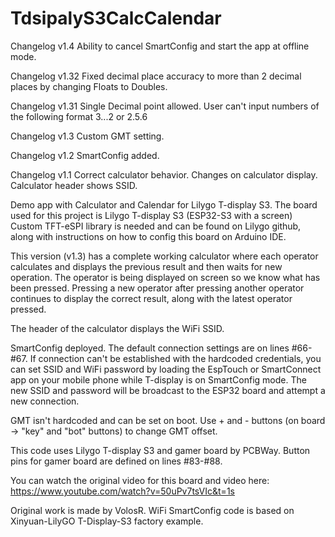 # TdsipalyS3CalcCalendar
Changelog v1.4
Ability to cancel SmartConfig and start the app at offline mode.

Changelog v1.32
Fixed decimal place accuracy to more than 2 decimal places by changing Floats to Doubles.

Changelog v1.31
Single Decimal point allowed. User can't input numbers of the following format 3...2 or 2.5.6

Changelog v1.3
Custom GMT setting.

Changelog v1.2
SmartConfig added.

Changelog v1.1
Correct calculator behavior.
Changes on calculator display.
Calculator header shows SSID.

Demo app with Calculator and Calendar for Lilygo T-display S3.
The board used for this project is Lilygo T-display S3 (ESP32-S3 with a screen)
Custom TFT-eSPI library is needed and can be found on Lilygo github,
along with instructions on how to config this board on Arduino IDE.

This version (v1.3) has a complete working calculator where each operator
calculates and displays the previous result and then waits for new operation.
The operator is being displayed on screen so we know what has been pressed.
Pressing a new operator after pressing another operator continues to display
the correct result, along with the latest operator pressed.

The header of the calculator displays the WiFi SSID.

SmartConfig deployed. The default connection settings are on lines #66-#67.
If connection can't be established with the hardcoded credentials, you can set SSID and WiFi password
by loading the EspTouch or SmartConnect app on your mobile phone while T-display is on SmartConfig mode.
The new SSID and password will be broadcast to the ESP32 board and attempt
a new connection.

GMT isn't hardcoded and can be set on boot. Use + and - buttons 
(on board -> "key" and "bot" buttons) to change GMT offset.

This code uses Lilygo T-display S3 and gamer board by PCBWay.
Button pins for gamer board are defined on lines #83-#88.

You can watch the original video for this board and video here:
https://www.youtube.com/watch?v=50uPv7tsVIc&t=1s

Original work is made by VolosR.
WiFi SmartConfig code is based on Xinyuan-LilyGO T-Display-S3 factory example.
